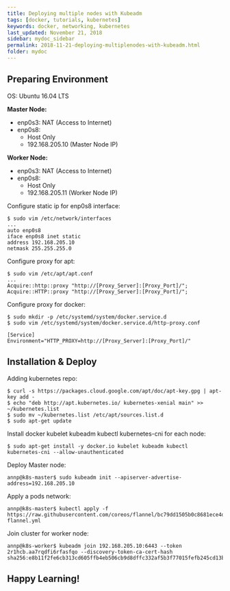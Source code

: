 ```yaml
---
title: Deploying multiple nodes with Kubeadm
tags: [docker, tutorials, kubernetes]
keywords: docker, networking, kubernetes
last_updated: November 21, 2018
sidebar: mydoc_sidebar
permalink: 2018-11-21-deploying-multiplenodes-with-kubeadm.html
folder: mydoc
---
```



## Preparing Environment

OS: Ubuntu 16.04 LTS

**Master Node:**
- enp0s3: NAT (Access to Internet)
- enp0s8: 
  - Host Only
  - 192.168.205.10 (Master Node IP)
        
**Worker Node:**
- enp0s3: NAT (Access to Internet)
- enp0s8:
  - Host Only
  - 192.168.205.11 (Worker Node IP)
 
Configure static ip for enp0s8 interface:
```
$ sudo vim /etc/network/interfaces
...
auto enp0s8
iface enp0s8 inet static
address 192.168.205.10
netmask 255.255.255.0
```
  
Configure proxy for apt:
```
$ sudo vim /etc/apt/apt.conf
...
Acquire::http::proxy "http://[Proxy_Server]:[Proxy_Port]/";
Acquire::HTTP::proxy "http://[Proxy_Server]:[Proxy_Port]/";
```
   
Configure proxy for docker:
```
$ sudo mkdir -p /etc/systemd/system/docker.service.d
$ sudo vim /etc/systemd/system/docker.service.d/http-proxy.conf

[Service]
Environment="HTTP_PROXY=http://[Proxy_Server]:[Proxy_Port]/"
```
   
## Installation & Deploy

Adding kubernetes repo:
```
$ curl -s https://packages.cloud.google.com/apt/doc/apt-key.gpg | apt-key add -
$ echo "deb http://apt.kubernetes.io/ kubernetes-xenial main" >> ~/kubernetes.list
$ sudo mv ~/kubernetes.list /etc/apt/sources.list.d
$ sudo apt-get update
```
 
Install docker kubelet kubeadm kubectl kubernetes-cni for each node:
```
$ sudo apt-get install -y docker.io kubelet kubeadm kubectl kubernetes-cni --allow-unauthenticated
```
 
Deploy Master node:
```
annp@k8s-master$ sudo kubeadm init --apiserver-advertise-address=192.168.205.10
```

Apply a pods network:
```
annp@k8s-master$ kubectl apply -f https://raw.githubusercontent.com/coreos/flannel/bc79dd1505b0c8681ece4de4c0d86c5cd2643275/Documentation/kube-flannel.yml
```
  
Join cluster for worker node:
```
annp@k8s-worker$ kubeadm join 192.168.205.10:6443 --token 2r1hcb.aa7rqdfi6rfasfqo --discovery-token-ca-cert-hash sha256:e8b11f2fe6cb313cd605ffb4eb506cb9d8dffc332af5b3f77015fefb245cd13b
```  

## Happy Learning!

